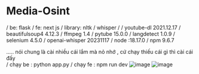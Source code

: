 

# Media-Osint
/ be: flask
/ fe: next js
/ library: nltk  / whisper /
/ youtube-dl                      2021.12.17
/ beautifulsoup4                  4.12.3
/ ffmpeg                          1.4
/ pytube                          15.0.0
/ langdetect                      1.0.9
/ selenium                        4.5.0
/ openai-whisper                  20231117
/ node :18.17.0
/ npm 9.6.7

 ..... nói chung là cài nhiều cái lắm mà nỏ nhớ , cứ chạy thiếu cái gì thì cài cái đấy\
/ chạy be : python app.py
/ chạy fe : npm run dev 
![image](https://github.com/TrinhNoBamBum/Media-Osint/assets/104022493/12dedf1e-e5e8-4997-b595-59979a3341d0)
![image](https://github.com/TrinhNoBamBum/Media-Osint/assets/104022493/1282d94b-2ccf-4ae7-b655-8a8ac9e6f01e)

